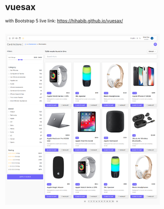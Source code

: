 # vuesax
with Bootstrap 5
live link: https://hihabib.github.io/vuesax/
<br><br><br>
<img src="./images/Vuesax%20Ecommerce.png">
